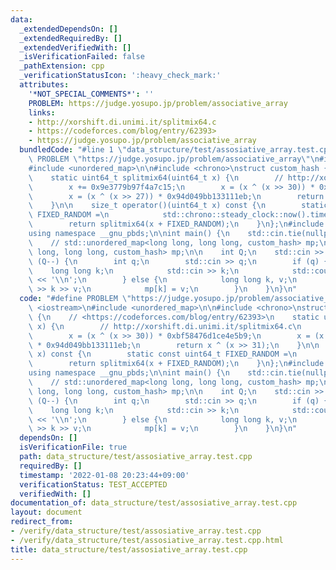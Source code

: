 ```yaml
---
data:
  _extendedDependsOn: []
  _extendedRequiredBy: []
  _extendedVerifiedWith: []
  _isVerificationFailed: false
  _pathExtension: cpp
  _verificationStatusIcon: ':heavy_check_mark:'
  attributes:
    '*NOT_SPECIAL_COMMENTS*': ''
    PROBLEM: https://judge.yosupo.jp/problem/associative_array
    links:
    - http://xorshift.di.unimi.it/splitmix64.c
    - https://codeforces.com/blog/entry/62393>
    - https://judge.yosupo.jp/problem/associative_array
  bundledCode: "#line 1 \"data_structure/test/assosiative_array.test.cpp\"\n#define\
    \ PROBLEM \"https://judge.yosupo.jp/problem/associative_array\"\n#include <iostream>\n\
    #include <unordered_map>\n\n#include <chrono>\nstruct custom_hash {\n    // <https://codeforces.com/blog/entry/62393>\n\
    \    static uint64_t splitmix64(uint64_t x) {\n        // http://xorshift.di.unimi.it/splitmix64.c\n\
    \        x += 0x9e3779b97f4a7c15;\n        x = (x ^ (x >> 30)) * 0xbf58476d1ce4e5b9;\n\
    \        x = (x ^ (x >> 27)) * 0x94d049bb133111eb;\n        return x ^ (x >> 31);\n\
    \    }\n\n    size_t operator()(uint64_t x) const {\n        static const uint64_t\
    \ FIXED_RANDOM =\n            std::chrono::steady_clock::now().time_since_epoch().count();\n\
    \        return splitmix64(x + FIXED_RANDOM);\n    }\n};\n#include <ext/pb_ds/assoc_container.hpp>\n\
    using namespace __gnu_pbds;\n\nint main() {\n    std::cin.tie(nullptr), std::ios::sync_with_stdio(false);\n\
    \    // std::unordered_map<long long, long long, custom_hash> mp;\n    gp_hash_table<long\
    \ long, long long, custom_hash> mp;\n\n    int Q;\n    std::cin >> Q;\n    while\
    \ (Q--) {\n        int q;\n        std::cin >> q;\n        if (q) {\n        \
    \    long long k;\n            std::cin >> k;\n            std::cout << mp[k]\
    \ << '\\n';\n        } else {\n            long long k, v;\n            std::cin\
    \ >> k >> v;\n            mp[k] = v;\n        }\n    }\n}\n"
  code: "#define PROBLEM \"https://judge.yosupo.jp/problem/associative_array\"\n#include\
    \ <iostream>\n#include <unordered_map>\n\n#include <chrono>\nstruct custom_hash\
    \ {\n    // <https://codeforces.com/blog/entry/62393>\n    static uint64_t splitmix64(uint64_t\
    \ x) {\n        // http://xorshift.di.unimi.it/splitmix64.c\n        x += 0x9e3779b97f4a7c15;\n\
    \        x = (x ^ (x >> 30)) * 0xbf58476d1ce4e5b9;\n        x = (x ^ (x >> 27))\
    \ * 0x94d049bb133111eb;\n        return x ^ (x >> 31);\n    }\n\n    size_t operator()(uint64_t\
    \ x) const {\n        static const uint64_t FIXED_RANDOM =\n            std::chrono::steady_clock::now().time_since_epoch().count();\n\
    \        return splitmix64(x + FIXED_RANDOM);\n    }\n};\n#include <ext/pb_ds/assoc_container.hpp>\n\
    using namespace __gnu_pbds;\n\nint main() {\n    std::cin.tie(nullptr), std::ios::sync_with_stdio(false);\n\
    \    // std::unordered_map<long long, long long, custom_hash> mp;\n    gp_hash_table<long\
    \ long, long long, custom_hash> mp;\n\n    int Q;\n    std::cin >> Q;\n    while\
    \ (Q--) {\n        int q;\n        std::cin >> q;\n        if (q) {\n        \
    \    long long k;\n            std::cin >> k;\n            std::cout << mp[k]\
    \ << '\\n';\n        } else {\n            long long k, v;\n            std::cin\
    \ >> k >> v;\n            mp[k] = v;\n        }\n    }\n}\n"
  dependsOn: []
  isVerificationFile: true
  path: data_structure/test/assosiative_array.test.cpp
  requiredBy: []
  timestamp: '2022-01-08 20:23:44+09:00'
  verificationStatus: TEST_ACCEPTED
  verifiedWith: []
documentation_of: data_structure/test/assosiative_array.test.cpp
layout: document
redirect_from:
- /verify/data_structure/test/assosiative_array.test.cpp
- /verify/data_structure/test/assosiative_array.test.cpp.html
title: data_structure/test/assosiative_array.test.cpp
---
```

